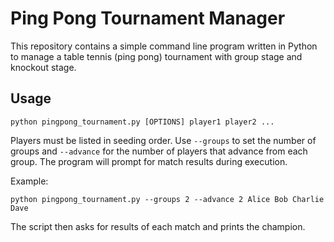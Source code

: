 # Ping Pong Tournament Manager

This repository contains a simple command line program written in Python to
manage a table tennis (ping pong) tournament with group stage and knockout
stage.

## Usage

```
python pingpong_tournament.py [OPTIONS] player1 player2 ...
```

Players must be listed in seeding order. Use `--groups` to set the number of
groups and `--advance` for the number of players that advance from each group.
The program will prompt for match results during execution.

Example:

```
python pingpong_tournament.py --groups 2 --advance 2 Alice Bob Charlie Dave
```

The script then asks for results of each match and prints the champion.
